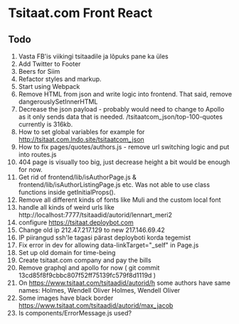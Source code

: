 # Tsitaat.com Front React

## Todo

1. Vasta FB'is viikingi tsitaadile ja lõpuks pane ka üles
1. Add Twitter to Footer
1. Beers for Siim
1. Refactor styles and markup.
1. Start using Webpack
1. Remove HTML from json and write logic into frontend. That said, remove dangerouslySetInnerHTML
1. Decrease the json payload - probably would need to change to Apollo as it only sends data
   that is needed. /tsitaatcom_json/top-100-quotes currently is 316kb.
1. How to set global variables for example for http://tsitaat.com.lndo.site/tsitaatcom_json
1. How to fix pages/quotes/authors.js - remove url switching logic and put into routes.js
1. 404 page is visually too big, just decrease height a bit would be enough for now.
1. Get rid of frontend/lib/isAuthorPage.js & frontend/lib/isAuthorListingPage.js etc.
   Was not able to use class functions inside getInitialProps().
1. Remove all different kinds of fonts like Muli and the custom local font
1. handle all kinds of weird urls like http://localhost:7777/tsitaadid/autorid/lennart_meri2
1. configure https://tsitaat.deploybot.com
1. Change old ip 212.47.217.129 to new 217.146.69.42
1. IP piirangud ssh'le tagasi pärast deployboti korda tegemist
1. Fix error in dev for allowing data-linkTarget="_self" in Page.js
1. Set up old domain for time-being
1. Create tsitaat.com company and pay the bills
1. Remove graphql and apollo for now ( git commit 13cd85f8f9cbbc807f52ff75139fc579f8d1119d )
1. On https://www.tsitaat.com/tsitaadid/autorid/h some authors have same names:
   Holmes, Wendell Oliver
   Holmes, Wendell Oliver
1. Some images have black border https://www.tsitaat.com/tsitaadid/autorid/max_jacob
1. Is components/ErrorMessage.js used?
